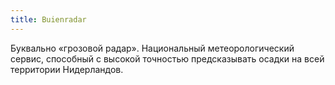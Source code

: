 ```yaml
---
title: Buienradar
---
```


Буквально «грозовой радар». Национальный метеорологический сервис, способный с высокой точностью предсказывать осадки на всей территории Нидерландов.

<!--more-->